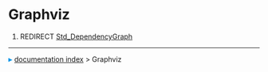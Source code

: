 # Graphviz
1.  REDIRECT [Std\_DependencyGraph](Std_DependencyGraph.md)



---
![](images/Right_arrow.png) [documentation index](../README.md) > Graphviz
